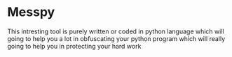 # Messpy
This intresting tool is purely written or coded in python language which will going to help you a lot in obfuscating your python program which will really going to help you in protecting your hard work
